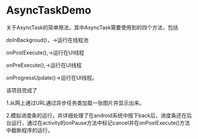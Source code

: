 # AsyncTaskDemo

关于AsyncTask的简单用法，其中AsyncTask需要使用到的四个方法，包括


doInBackgroud()，->运行在线程池

onPostExecute(),->运行在UI线程

onPreExecute(),->运行在UI线程

onProgressUpdate()->运行在UI线程。

该项目完成了


1.从网上通过URL通过异步任务类加载一张图片并显示出来。


2.模拟进度条的运行，并详细处理了在android系统中按下back后，进度条还在后台运行，通过在activity的onPause方法中标记cancel并在onPostExecute()方法中截断程序的运行。
